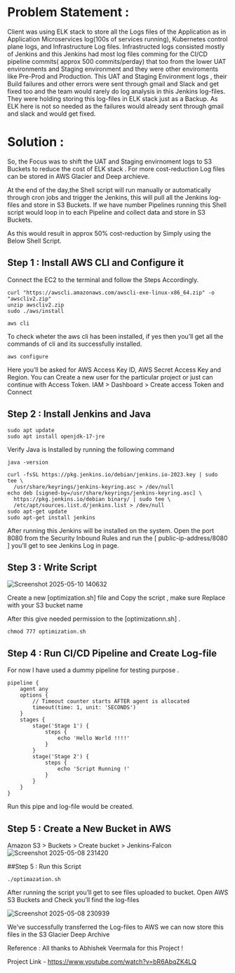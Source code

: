 # Problem Statement :
Client was using ELK stack to store all the Logs files of the Application as in Application Microservices log(100s of services running), Kubernetes control plane logs, and Infrastructure Log files. Infrastructed logs consisted mostly of Jenkins and this Jenkins had most log files comming for the CI/CD pipeline commits( approx 500 commits/perday) that too from the lower UAT environments and Staging environment and they were other enviroments like Pre-Prod and Production. This UAT and Staging Environment logs , their Build failures and other errors were sent through gmail and Slack and get fixed too and the team would rarely do log analysis in this Jenkins log-files. They were holding storing this log-files in ELK stack just as a Backup. As ELK here is not so needed as the failures would already sent through gmail and slack and would get fixed.

# Solution :
So, the Focus was to shift the UAT and Staging envirnoment logs to S3 Buckets to reduce the cost of ELK stack . For more cost-reduction Log files can be stored in AWS Glacier and Deep archieve.

At the end of the day,the Shell script will run manually or automatically through cron jobs and trigger the Jenkins, this will pull all the Jenkins log-files and store in S3 Buckets. If we have number Pipelines running this Shell script would loop in to each Pipeline and collect data and store in S3 Buckets.

As this would result in approx 50% cost-reduction by Simply using the Below Shell Script.

## Step 1 : Install AWS CLI and Configure it
Connect the EC2 to the terminal and follow the Steps Accordingly.

```
curl "https://awscli.amazonaws.com/awscli-exe-linux-x86_64.zip" -o "awscliv2.zip"
unzip awscliv2.zip
sudo ./aws/install
```
```
aws cli
```
To check wheter the aws cli has been installed, if yes then you’ll get all the commands of cli and its successfully installed.


```
aws configure
``` 
Here you’ll be asked for AWS Access Key ID, AWS Secret Access Key and Region. You can Create a new user for the particular project or just can continue with Access Token. IAM > Dashboard > Create access Token and Connect

## Step 2 : Install Jenkins and Java

```
sudo apt update
sudo apt install openjdk-17-jre
```
Verify Java is Installed by running the following command

```
java -version
```
```
curl -fsSL https://pkg.jenkins.io/debian/jenkins.io-2023.key | sudo tee \
  /usr/share/keyrings/jenkins-keyring.asc > /dev/null
echo deb [signed-by=/usr/share/keyrings/jenkins-keyring.asc] \
  https://pkg.jenkins.io/debian binary/ | sudo tee \
  /etc/apt/sources.list.d/jenkins.list > /dev/null
sudo apt-get update
sudo apt-get install jenkins
```
After running this Jenkins will be installed on the system. Open the port 8080 from the Security Inbound Rules and run the [ public-ip-address/8080 ] you’ll get to see Jenkins Log in page.

## Step 3 : Write Script

![Screenshot 2025-05-10 140632](https://github.com/user-attachments/assets/ecdc9ba9-2749-4339-955a-db60f9afc1c7)

Create a new [optimization.sh] file and Copy the script , make sure Replace with your S3 bucket name

After this give needed permission to the [optimizationn.sh] .

```
chmod 777 optimization.sh
```
## Step 4 : Run CI/CD Pipeline and Create Log-file
For now I have used a dummy pipeline for testing purpose .


```
pipeline {
    agent any
    options {
        // Timeout counter starts AFTER agent is allocated
        timeout(time: 1, unit: 'SECONDS')
    }
    stages {
        stage('Stage 1') {
            steps {
                echo 'Hello World !!!!'
            }
        }
        stage('Stage 2') {
            steps {
                echo 'Script Running !'
            }
        }
    }
}
```

Run this pipe and log-file would be created.


## Step 5 : Create a New Bucket in AWS
Amazon S3 > Buckets > Create bucket \> Jenkins-Falcon
![Screenshot 2025-05-08 231420](https://github.com/user-attachments/assets/591f47b7-e127-42c6-ab0c-183b618eeb26)
  
##Step 5 : Run this Script
```
./optimazation.sh
```
After running the script you’ll get to see files uploaded to bucket. Open AWS S3 Buckets and Check you’ll find the log-files

![Screenshot 2025-05-08 230939](https://github.com/user-attachments/assets/be68edb4-08f6-448d-88fb-f4f6ccdc77c5)


We’ve successfully transferred the Log-files to AWS we can now store this files in the S3 Glacier Deep Archive

Reference :
All thanks to Abhishek Veermala for this Project !

Project Link - https://www.youtube.com/watch?v=bR6AbqZK4LQ
